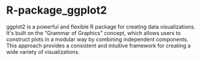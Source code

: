 # R-package_ggplot2
ggplot2 is a powerful and flexible R package for creating data visualizations. It's built on the "Grammar of Graphics" concept, which allows users to construct plots in a modular way by combining independent components. This approach provides a consistent and intuitive framework for creating a wide variety of visualizations. 
